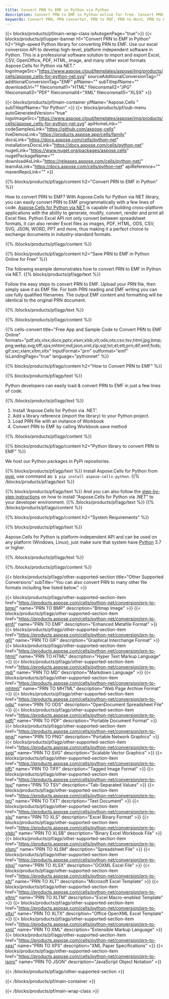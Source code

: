 ```yaml
---
title: Convert PRN to EMF in Python via Python
description: Convert PRN to EMF in Python online for free. Convert PRN to EMF in Python. Convert PRN to Word, Excel, PPTX, PDF, JPG, HTML, ODS, BMP, PNG, SVG, XPS and more.
keywords: Convert PRN, PRN Converter, PRN to PDF, PRN to Word, PRN to PPT, PRN to Image
---
```


{{< blocks/products/pf/main-wrap-class isAutogenPage="true">}}
{{< blocks/products/pf/upper-banner h1="Convert PRN to EMF in Python" h2="High-speed Python library for converting PRN to EMF. Use our excel conversion API to develop high-level, platform independent software in Python. This is a professional software solution to import and export Excel, CSV, OpenOffice, PDF, HTML, image, and many other excel formats Aspose.Cells for Python via NET." logoImageSrc="https://www.aspose.cloud/templates/aspose/img/products/cells/aspose_cells-for-python-net.svg" sourceAdditionalConversionTag="" additionalConversionTag="EMF" pfName="" subTitlepfName="" downloadUrl="" fileiconsmall1="HTML" fileiconsmall2="JPG" fileiconsmall3="PDF" fileiconsmall4="XML" fileiconsmall5="XLSX" >}}

{{< blocks/products/pf/main-container pfName="Aspose.Cells " subTitlepfName="for Python" >}}
{{< blocks/products/pf/sub-menu autoGeneratedVersion="true" logoImageSrc="https://www.aspose.cloud/templates/aspose/img/products/cells/aspose_cells-for-python-net.svg" apiHomeLink="" codeSamplesLink="https://github.com/aspose-cells" liveDemosLink="https://products.aspose.app/cells/family" docsLink="https://docs.aspose.com/cells/python-net" installationsDocsLink="https://docs.aspose.com/cells/python-net" nugetLink="https://www.nuget.org/packages/aspose.cells" nugetPackageName="" downloadAsLink="https://releases.aspose.com/cells/python-net/" learnAsLink="https://docs.aspose.com/cells/python-net" apiReference="" mavenRepoLink="" >}}


{{% blocks/products/pf/agp/content h2="Convert PRN to EMF in Python" %}}

How to convert PRN to EMF? With Aspose.Cells for Python via NET library, you can easily convert PRN to EMF programmatically with  a few lines of code. [Aspose.Cells for Python via NET](https://pypi.org/project/aspose-cells-python/) is capable of building cross-platform applications with the ability to generate, modify, convert, render and print all Excel files. Python Excel API not only convert between spreadsheet formats, it can also render Excel files as images, PDF, HTML, ODS, CSV, SVG, JSON, WORD, PPT and more, thus making it a perfect choice to exchange documents in industry-standard formats. 

{{% /blocks/products/pf/agp/content %}}


{{% blocks/products/pf/agp/content h2="Save PRN to EMF in Python Online for Free" %}}

The following example demonstrates how to convert PRN to EMF in Python via NET.
{{% blocks/products/pf/agp/text %}}

Follow the easy steps to convert PRN to EMF. Upload your PRN file, then simply save it as EMF file. For both PRN reading and EMF writing you can use fully qualified filenames. The output EMF content and formatting will be identical to the original PRN document.

{{% /blocks/products/pf/agp/text %}}

{{% /blocks/products/pf/agp/content %}}

{{% cells-convert title="Free App and Sample Code to Convert PRN to EMF Online" formats="pdf;xls;xlsx;docx;pptx;xlsm;xlsb;xlt;ods;ots;csv;tsv;html;jpg;bmp;png;webp;svg;tiff;xps;mhtml;md;json;xml;zip;sql;txt;et;ett;prn;dif;emf;fods;gif;sxc;xlam;xltm;xltx" InputFormat="prn" outformat="emf" IsLandingPage="true" language="pythonnet" %}}

{{% blocks/products/pf/agp/content h2="How to Convert PRN to EMF" %}}

{{% blocks/products/pf/agp/text %}}

 Python developers can easily load & convert PRN to EMF in just a few lines of code.

{{% /blocks/products/pf/agp/text %}}

1.  Install 'Aspose.Cells for Python via .NET'.
1.  Add a library reference (import the library) to your Python project.
1.  Load PRN file with an instance of Workbook
1.  Convert PRN to EMF by calling Workbook.save method

{{% /blocks/products/pf/agp/content %}}


{{% blocks/products/pf/agp/content h2="Python library to convert PRN to EMF" %}}

We host our Python packages in PyPi repositories.

{{% blocks/products/pf/agp/text %}}
Install Aspose.Cells for Python from <a href="https://pypi.org/project/aspose-cells-python/">pypi</a>, use command as: <code>$ pip install aspose-cells-python</code>.
{{% /blocks/products/pf/agp/text %}}

{{% blocks/products/pf/agp/text %}}
And you can also follow the [step-by-step instructions](https://docs.aspose.com/cells/python-net/getting-started/) on how to install "Aspose.Cells for Python via .NET" to your developer environment.
{{% /blocks/products/pf/agp/text %}}
{{% /blocks/products/pf/agp/content %}}

{{% blocks/products/pf/agp/content h2="System Requirements" %}}

{{% blocks/products/pf/agp/text %}}

 Aspose.Cells for Python is platform-independent API and can be used on any platform (Windows, Linux), just make sure that system have [Python](https://www.python.org/downloads/) 3.7 or higher. 
 
{{% /blocks/products/pf/agp/text %}}

{{% /blocks/products/pf/agp/content %}}



{{< blocks/products/pf/agp/other-supported-section title="Other Supported Conversions" subTitle="You can also convert PRN to many other file formats including few listed below." >}}

{{< blocks/products/pf/agp/other-supported-section-item href="https://products.aspose.com/cells/python-net/conversion/prn-to-bmp/" name="PRN TO BMP" description="Bitmap Image" >}}
{{< blocks/products/pf/agp/other-supported-section-item href="https://products.aspose.com/cells/python-net/conversion/prn-to-emf/" name="PRN TO EMF" description="Enhanced Metafile Format" >}}
{{< blocks/products/pf/agp/other-supported-section-item href="https://products.aspose.com/cells/python-net/conversion/prn-to-gif/" name="PRN TO GIF" description="Graphical Interchange Format" >}}
{{< blocks/products/pf/agp/other-supported-section-item href="https://products.aspose.com/cells/python-net/conversion/prn-to-html/" name="PRN TO HTML" description="Hyper Text Markup Language" >}}
{{< blocks/products/pf/agp/other-supported-section-item href="https://products.aspose.com/cells/python-net/conversion/prn-to-md/" name="PRN TO MD" description="Markdown Language" >}}
{{< blocks/products/pf/agp/other-supported-section-item href="https://products.aspose.com/cells/python-net/conversion/prn-to-mhtml/" name="PRN TO MHTML" description="Web Page Archive Format" >}}
{{< blocks/products/pf/agp/other-supported-section-item href="https://products.aspose.com/cells/python-net/conversion/prn-to-ods/" name="PRN TO ODS" description="OpenDocument Spreadsheet File" >}}
{{< blocks/products/pf/agp/other-supported-section-item href="https://products.aspose.com/cells/python-net/conversion/prn-to-pdf/" name="PRN TO PDF" description="Portable Document Format" >}}
{{< blocks/products/pf/agp/other-supported-section-item href="https://products.aspose.com/cells/python-net/conversion/prn-to-png/" name="PRN TO PNG" description="Portable Network Graphics" >}}
{{< blocks/products/pf/agp/other-supported-section-item href="https://products.aspose.com/cells/python-net/conversion/prn-to-svg/" name="PRN TO SVG" description="Scalable Vector Graphics" >}}
{{< blocks/products/pf/agp/other-supported-section-item href="https://products.aspose.com/cells/python-net/conversion/prn-to-tiff/" name="PRN TO TIFF" description="Tagged Image Format" >}}
{{< blocks/products/pf/agp/other-supported-section-item href="https://products.aspose.com/cells/python-net/conversion/prn-to-tsv/" name="PRN TO TSV" description="Tab-Separated Values" >}}
{{< blocks/products/pf/agp/other-supported-section-item href="https://products.aspose.com/cells/python-net/conversion/prn-to-txt/" name="PRN TO TXT" description="Text Document" >}}
{{< blocks/products/pf/agp/other-supported-section-item href="https://products.aspose.com/cells/python-net/conversion/prn-to-xls/" name="PRN TO XLS" description="Excel Binary Format" >}}
{{< blocks/products/pf/agp/other-supported-section-item href="https://products.aspose.com/cells/python-net/conversion/prn-to-xlsb/" name="PRN TO XLSB" description="Binary Excel Workbook File" >}}
{{< blocks/products/pf/agp/other-supported-section-item href="https://products.aspose.com/cells/python-net/conversion/prn-to-xlsm/" name="PRN TO XLSM" description="Spreadsheet File" >}}
{{< blocks/products/pf/agp/other-supported-section-item href="https://products.aspose.com/cells/python-net/conversion/prn-to-xlsx/" name="PRN TO XLSX" description="OOXML Excel File" >}}
{{< blocks/products/pf/agp/other-supported-section-item href="https://products.aspose.com/cells/python-net/conversion/prn-to-xlt/" name="PRN TO XLT" description="Microsoft Excel Template" >}}
{{< blocks/products/pf/agp/other-supported-section-item href="https://products.aspose.com/cells/python-net/conversion/prn-to-xltm/" name="PRN TO XLTM" description="Excel Macro-enabled Template" >}}
{{< blocks/products/pf/agp/other-supported-section-item href="https://products.aspose.com/cells/python-net/conversion/prn-to-xltx/" name="PRN TO XLTX" description="Office OpenXML Excel Template" >}}
{{< blocks/products/pf/agp/other-supported-section-item href="https://products.aspose.com/cells/python-net/conversion/prn-to-xml/" name="PRN TO XML" description="Extensible Markup Language" >}}
{{< blocks/products/pf/agp/other-supported-section-item href="https://products.aspose.com/cells/python-net/conversion/prn-to-xps/" name="PRN TO XPS" description="XML Paper Specifications" >}}
{{< blocks/products/pf/agp/other-supported-section-item href="https://products.aspose.com/cells/python-net/conversion/prn-to-json/" name="PRN TO JSON" description="JavaScript Object Notation" >}}

{{< /blocks/products/pf/agp/other-supported-section >}}

{{< /blocks/products/pf/main-container >}}
    
{{< /blocks/products/pf/main-wrap-class >}}
